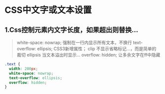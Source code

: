 # CSS中文字或文本设置

## 1.Css控制元素内文字长度，如果超出则替换...

> white-space: nowrap; 强制在一行内显示所有文本，不换行
> text-overflow: ellipsis; CSS3新增属性；
>                clip 不显示省略标记...，而是简单的裁切
>                ellipsis 当文本溢出时显示...
> overflow: hidden; 让多余文字在ff中隐藏

```css
.text {
  width: 200px;
  white-space: nowrap;
  text-overflow: ellipsis;
  overflow: hidden;
}
```